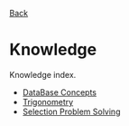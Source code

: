 [Back](../README.md)
# Knowledge
Knowledge index.

- [DataBase Concepts](DB_Concepts/DB_Concepts.md)
- [Trigonometry](Trigonometry/Trigonometry.md)
- [Selection Problem Solving](selection_problem_solving/selection_problem_solving.md)
